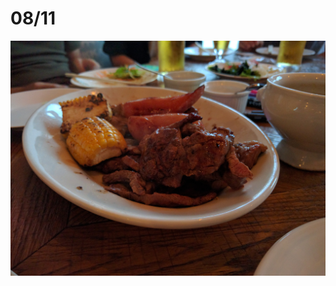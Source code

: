 08/11
======

![top-page](https://raw.githubusercontent.com/pocke/cookpad-summer-internship-2016-meshitero/master/0811/1.jpg)
